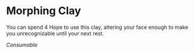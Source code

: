 # Morphing Clay

You can spend 4 Hope to use this clay, altering your face enough to make you unrecognizable until your next rest.

*Consumable*
